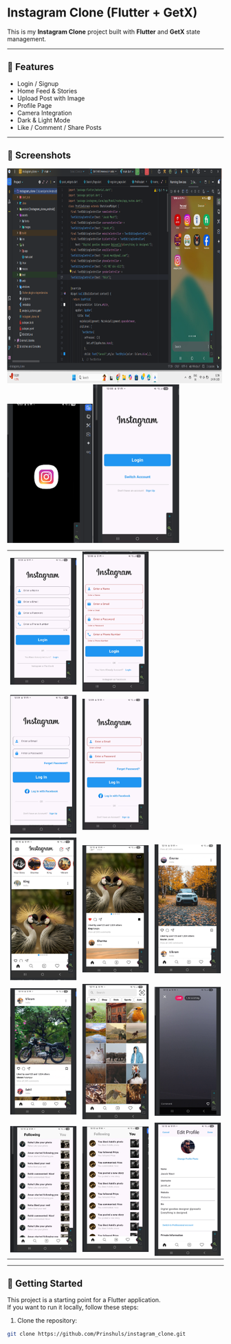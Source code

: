 # Instagram Clone (Flutter + GetX)

This is my **Instagram Clone** project built with **Flutter** and **GetX** state management.

---

## 🚀 Features
- Login / Signup 
- Home Feed & Stories
- Upload Post with Image
- Profile Page
- Camera Integration
- Dark & Light Mode
- Like / Comment / Share Posts

---

## 📱 Screenshots
<table>
<img src="assets/screenShot/sh1.png" width="500" height="500"/>

<img src="assets/screenShot/sh2.png" width="200"/>



<img src="assets/screenShot/sh3.png" width="200"/>

<tr>
<td><img src="assets/screenShot/sh4.png" width="200"/></td> 
<td><img src="assets/screenShot/sh5.png" width="200"/></td>
</tr>

<tr>
<td><img src="assets/screenShot/sh6.png" width="200"/></td> 
<td><img src="assets/screenShot/sh7.png" width="200"/></td>
</tr>

<tr>
<td><img src="assets/screenShot/sh8.png" width="200"/></td> 
<td><img src="assets/screenShot/sh9.png" width="200"/></td> 
<td><img src="assets/screenShot/sh15.png" width="200"/></td>
</tr>

<tr>
<td><img src="assets/screenShot/sh16.png" width="200"/></td> 
<td><img src="assets/screenShot/sh10.png" width="200"/></td> 
<td><img src="assets/screenShot/sh11.png" width="200"/></td> 
</tr>

<tr>
<td><img src="assets/screenShot/sh12.png" width="200"/></td> 
<td><img src="assets/screenShot/sh13.png" width="200"/></td> 
<td><img src="assets/screenShot/sh14.png" width="200"/></td> 
</tr>
</table>

---

## 📂 Getting Started

This project is a starting point for a Flutter application.  
If you want to run it locally, follow these steps:

1. Clone the repository:
```bash
git clone https://github.com/Prinshuls/instagram_clone.git
